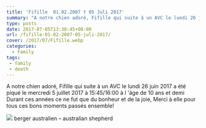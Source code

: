 ```yaml
---
title: 'Fifille  01.02.2007 † 05 Juli 2017'
summary: "A notre chien adoré, Fifille qui suite à un AVC le lundi 26 juin 2017 a été piqué le mercredi 5 juillet 2017 à 15:45/16:00 à l 'âge de 10 ans et demi Durant ces années ce ne fut que du bonheur et de la joie, Merci à elle pour tous ces bons moments passés ensemble!"
type: posts
date: 2017-07-05T13:38:45+00:00
url: /fifille-01-02-2007-05-juli-2017/
cover: /2017/07/Fifille.webp
categories:
  - Family
tags:
 - family
 - death
---
```

A notre chien adoré, Fifille qui suite à un AVC le lundi 26 juin 2017 a été piqué le mercredi 5 juillet 2017 à 15:45/16:00 à l 'âge de 10 ans et demi Durant ces années ce ne fut que du bonheur et de la joie, Merci à elle pour tous ces bons moments passés ensemble!

![](/2017/07/Fifille.webp) berger australien – australian shepherd
